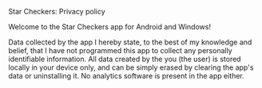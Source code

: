 Star Checkers: Privacy policy

Welcome to the Star Checkers app for Android and Windows!

Data collected by the app
I hereby state, to the best of my knowledge and belief, that I have not programmed this app to collect any personally identifiable information. All data created by the you (the user) is stored locally in your device only, and can be simply erased by clearing the app's data or uninstalling it. No analytics software is present in the app either.
